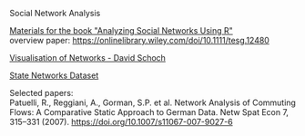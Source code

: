Social Network Analysis

[Materials for the book "Analyzing Social Networks Using R"](https://www.analyzingsocialnetworksusingr.com/)  
overview paper: https://onlinelibrary.wiley.com/doi/10.1111/tesg.12480

[Visualisation of Networks - David Schoch](https://www.mr.schochastics.net/material/netVizR/)   

[State Networks Dataset](https://ippsr.msu.edu/public-policy/state-networks)

Selected papers:  
Patuelli, R., Reggiani, A., Gorman, S.P. et al. Network Analysis of Commuting Flows: A Comparative Static Approach to German Data. Netw Spat Econ 7, 315–331 (2007). https://doi.org/10.1007/s11067-007-9027-6 
